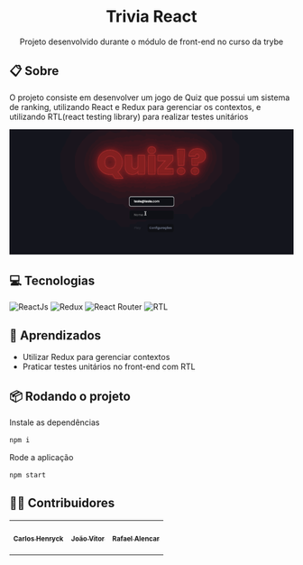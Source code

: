 <h1 align="center">Trivia React</h1>

<p align="center">
  Projeto desenvolvido durante o módulo de front-end no curso da trybe
</p>

## 📋 Sobre
O projeto consiste em desenvolver um jogo de Quiz que possui um sistema de ranking, utilizando React e Redux para gerenciar os contextos, e utilizando RTL(react testing library) para realizar testes unitários

<img src="./public/demonstration.gif" alt="website gif" width="800"/>

## 💻 Tecnologias
![ReactJs](https://img.shields.io/badge/React.js-0c3e6f?style=for-the-badge&logo=react&logoColor=white)
![Redux](https://img.shields.io/badge/Redux-7046b2?style=for-the-badge&logo=redux)
![React Router](https://img.shields.io/badge/react_router-black?style=for-the-badge&logo=react-router)
![RTL](https://img.shields.io/badge/react_testing_library-b31413?style=for-the-badge)

## 🧠 Aprendizados
- Utilizar Redux para gerenciar contextos
- Praticar testes unitários no front-end com RTL

## 📦 Rodando o projeto

Instale as dependências
```bash
npm i
```
Rode a aplicação
```bash
npm start
```
## 👨‍💻 Contribuidores
<table>
  <tr>
    <td align="center"><a href="https://github.com/CarlosHenryck" target="_blank" ><img style="border-radius: 50%;" src="https://avatars.githubusercontent.com/u/58481753?v=4s=400&u=0ba16a79456c2f250e7579cb388fa18c5c2d7d65&v=4" width="100px;" alt=""/><br /><sub><b>Carlos Henryck</b></sub></a> <br><br/>
    <td align="center"><a href="https://github.com/joaofischborn" target="_blank" ><img style="border-radius: 50%;" src="https://avatars.githubusercontent.com/u/102385010?v=4" width="100px;" alt=""/><br /><sub><b>João Vitor</b></sub></a><br><br/>
</td>
<td align="center"><a href="https://github.com/rafaeldev13" target="_blank" ><img style="border-radius: 50%;" src="https://avatars.githubusercontent.com/u/102384932?v=4" width="100px;" alt=""/><br /><sub><b>Rafael Alencar</b></sub></a><br><br/>
</td>
  </tr>
</table>
